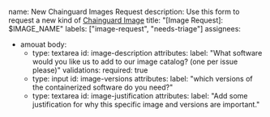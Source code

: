 name: New Chainguard Images Request
description: Use this form to request a new kind of [Chainguard Image](github.com/chainguard-images/)
title: "[Image Request]: $IMAGE_NAME"
labels: ["image-request", "needs-triage"]
assignees:
- amouat
body:
  - type: textarea
    id: image-description
    attributes:
      label: "What software would you like us to add to our image catalog? (one per issue please)"
    validations:
      required: true
  - type: input
    id: image-versions
    attributes:
      label: "which versions of the containerized software do you need?"
  - type: textarea
    id: image-justification
    attributes:
      label: "Add some justification for why this specific image and versions are important."
